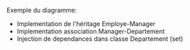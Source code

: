 Exemple du diagramme:

- Implementation de l'héritage Employe-Manager
- Implementation association Manager-Departement
- Injection de dependances dans classe Departement (set)
  